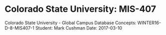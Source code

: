 # Colorado State University: MIS-407

Colorado State University - Global Campus
Database Concepts: WINTER16-D-8-MIS407-1
Student: Mark Cushman
Date: 2017-03-10
